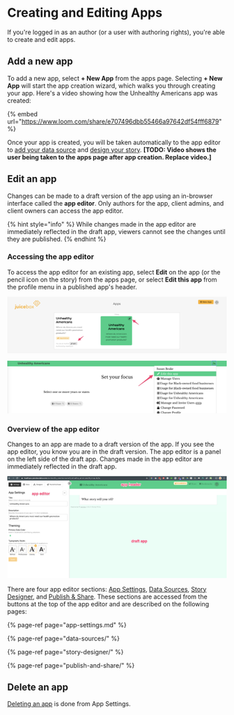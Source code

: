 # Creating and Editing Apps

If you're logged in as an author \(or a user with authoring rights\), you're able to create and edit apps.

## Add a new app

To add a new app,  select **+ New App** from the apps page. Selecting **+ New App** will start the app creation wizard, which walks you through creating your app. Here's a video showing how the Unhealthy Americans app was created:

{% embed url="https://www.loom.com/share/e707496dbb55466a97642df54fff6879" %}

Once your app is created, you will be taken automatically to the app editor to [add your data source](data-sources/) and [design your story](story-designer/).  **\[TODO: Video shows the user being taken to the apps page after app creation. Replace video.\]**

## Edit an app

Changes can be made to a draft version of the app using an in-browser interface called the **app editor**. Only authors for the app, client admins, and client owners can access the app editor. 

{% hint style="info" %}
While changes made in the app editor are immediately reflected in the draft app, viewers cannot see the changes until they are published.
{% endhint %}

### Accessing the app editor

To access the app editor for an existing app, select **Edit** on the app \(or the pencil icon on the story\) from the apps page, or select **Edit this app** from the profile menu in a published app's header. 

![Accessing the app editors from the apps page](../.gitbook/assets/image%20%2819%29.png)

![Accessing the app editor from the app header in published app](../.gitbook/assets/image%20%2825%29.png)

### Overview of the app editor

Changes to an app are made to a draft version of the app. If you see the app editor, you know you are in the draft version. The app editor is a panel on the left side of the draft app. Changes made in the app editor are immediately reflected in the draft app. 

![](../.gitbook/assets/image%20%2822%29.png)

There are four app editor sections: [App Settings](app-settings.md), [Data Sources](data-sources/), [Story Designer](story-designer/), and [Publish & Share](publish-and-share/). These sections are accessed from the buttons at the top of the app editor and are described on the following pages:

{% page-ref page="app-settings.md" %}

{% page-ref page="data-sources/" %}

{% page-ref page="story-designer/" %}

{% page-ref page="publish-and-share/" %}

## Delete an app

[Deleting an app](app-settings.md#deleting-an-app) is done from App Settings. 



